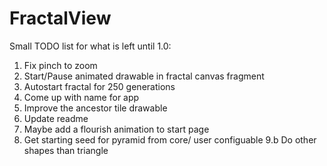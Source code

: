 # FractalView

Small TODO list for what is left until 1.0:

1. Fix pinch to zoom
2. Start/Pause animated drawable in fractal canvas fragment
3. Autostart fractal for 250 generations
4. Come up with name for app
5. Improve the ancestor tile drawable
6. Update readme
7. Maybe add a flourish animation to start page
9. Get starting seed for pyramid from core/ user configuable
9.b Do other shapes than triangle